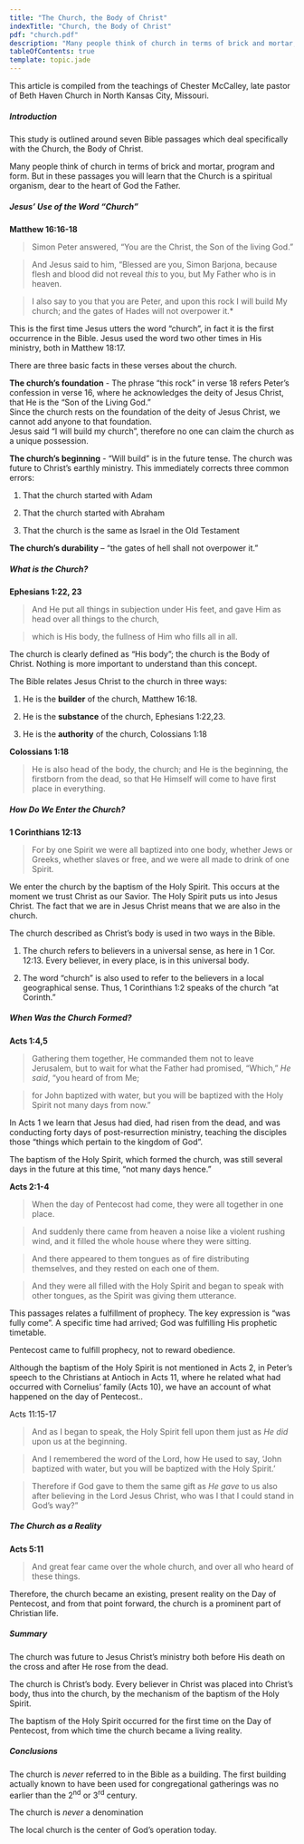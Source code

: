 ```yaml
---
title: "The Church, the Body of Christ"
indexTitle: "Church, the Body of Christ"
pdf: "church.pdf"
description: "Many people think of church in terms of brick and mortar, program and form. But in these passages you will learn that the Church is a spiritual organism, dear to the heart of God the Father."
tableOfContents: true
template: topic.jade
---
```


This article is compiled from the teachings of Chester McCalley, late
pastor of Beth Haven Church in North Kansas City, Missouri.

##### Introduction

This study is outlined around seven Bible passages which deal
specifically with the Church, the Body of Christ.

Many people think of church in terms of brick and mortar, program and
form. But in these passages you will learn that the Church is a
spiritual organism, dear to the heart of God the Father.

##### Jesus’ Use of the Word “Church”

**Matthew 16:16-18**

>Simon Peter answered, “You are the Christ, the Son of the living God.”

>And Jesus said to him, “Blessed are you, Simon Barjona, because flesh
and blood did not reveal *this* to you, but My Father who is in heaven.

>I also say to you that you are Peter, and upon this rock I will build My
church; and the gates of Hades will not overpower it.*

This is the first time Jesus utters the word “church”, in fact it is the
first occurrence in the Bible. Jesus used the word two other times in
His ministry, both in Matthew 18:17.

There are three basic facts in these verses about the church.

**The church’s foundation** - The phrase “this rock” in verse 18 refers
Peter’s confession in verse 16, where he acknowledges the deity of Jesus
Christ, that He is the “Son of the Living God.”  
Since the church rests on the foundation of the deity of Jesus Christ,
we cannot add anyone to that foundation.  
Jesus said “I will build my church”, therefore no one can claim the
church as a unique possession.

**The church’s beginning** - “Will build” is in the future tense. The
church was future to Christ’s earthly ministry. This immediately
corrects three common errors:

1.  That the church started with Adam

2.  That the church started with Abraham

3.  That the church is the same as Israel in the Old Testament

**The church’s durability** – “the gates of hell shall not overpower
it.”

##### What is the Church?

**Ephesians 1:22, 23**

>And He put all things in subjection under His feet, and gave Him as head
over all things to the church,

>which is His body, the fullness of Him who fills all in all.

The church is clearly defined as “His body”; the church is the Body of
Christ. Nothing is more important to understand than this concept.

The Bible relates Jesus Christ to the church in three ways:

1.  He is the **builder** of the church, Matthew 16:18.

2.  He is the **substance** of the church, Ephesians 1:22,23.

3.  He is the **authority** of the church, Colossians 1:18

**Colossians 1:18**

>He is also head of the body, the church; and He is the beginning, the
firstborn from the dead, so that He Himself will come to have first
place in everything.

##### How Do We Enter the Church?

**1 Corinthians 12:13**

>For by one Spirit we were all baptized into one body, whether Jews or
Greeks, whether slaves or free, and we were all made to drink of one
Spirit.

We enter the church by the baptism of the Holy Spirit. This occurs at
the moment we trust Christ as our Savior. The Holy Spirit puts us into
Jesus Christ. The fact that we are in Jesus Christ means that we are
also in the church.

The church described as Christ’s body is used in two ways in the Bible.

1.  The church refers to believers in a universal sense, as here in 1
    Cor. 12:13. Every believer, in every place, is in this universal
    body.

2.  The word “church” is also used to refer to the believers in a local
    geographical sense. Thus, 1 Corinthians 1:2 speaks of the church “at
    Corinth.”

##### When Was the Church Formed?

**Acts 1:4,5**

>Gathering them together, He commanded them not to leave Jerusalem, but
to wait for what the Father had promised, “Which,” *He said*, “you heard
of from Me;

>for John baptized with water, but you will be baptized with the Holy
Spirit not many days from now.”

In Acts 1 we learn that Jesus had died, had risen from the dead, and was
conducting forty days of post-resurrection ministry, teaching the
disciples those “things which pertain to the kingdom of God”.

The baptism of the Holy Spirit, which formed the church, was still
several days in the future at this time, “not many days hence.”

**Acts 2:1-4**

>When the day of Pentecost had come, they were all together in one place.

>And suddenly there came from heaven a noise like a violent rushing wind,
and it filled the whole house where they were sitting.

>And there appeared to them tongues as of fire distributing themselves,
and they rested on each one of them.

>And they were all filled with the Holy Spirit and began to speak with
other tongues, as the Spirit was giving them utterance.

This passages relates a fulfillment of prophecy. The key expression is
“was fully come”. A specific time had arrived; God was fulfilling His
prophetic timetable.

Pentecost came to fulfill prophecy, not to reward obedience.

Although the baptism of the Holy Spirit is not mentioned in Acts 2, in
Peter’s speech to the Christians at Antioch in Acts 11, where he related
what had occurred with Cornelius’ family (Acts 10), we have an account
of what happened on the day of Pentecost..

Acts 11:15-17

>And as I began to speak, the Holy Spirit fell upon them just as *He did*
upon us at the beginning.

>And I remembered the word of the Lord, how He used to say, ‘John
baptized with water, but you will be baptized with the Holy Spirit.’

>Therefore if God gave to them the same gift as *He gave* to us also
after believing in the Lord Jesus Christ, who was I that I could stand
in God’s way?”

##### The Church as a Reality

**Acts 5:11**

>And great fear came over the whole church, and over all who heard of
these things.

Therefore, the church became an existing, present reality on the Day of
Pentecost, and from that point forward, the church is a prominent part
of Christian life.

##### Summary

The church was future to Jesus Christ’s ministry both before His death
on the cross and after He rose from the dead.

The church is Christ’s body. Every believer in Christ was placed into
Christ’s body, thus into the church, by the mechanism of the baptism of
the Holy Spirit.

The baptism of the Holy Spirit occurred for the first time on the Day of
Pentecost, from which time the church became a living reality.

##### Conclusions


The church is *never* referred to in the Bible as a building. The first
building actually known to have been used for congregational gatherings
was no earlier than the 2<sup>nd</sup> or 3<sup>rd</sup> century.

The church is *never* a denomination

The local church is the center of God’s operation today.

